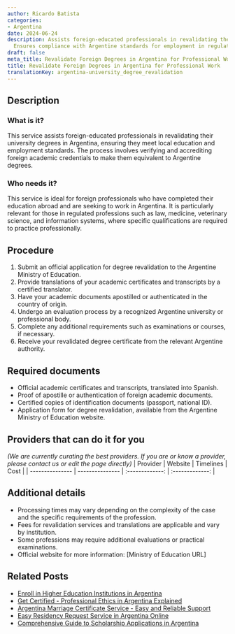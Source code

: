 ```yaml
---
author: Ricardo Batista
categories:
- Argentina
date: 2024-06-24
description: Assists foreign-educated professionals in revalidating their degrees.
  Ensures compliance with Argentine standards for employment in regulated professions.
draft: false
meta_title: Revalidate Foreign Degrees in Argentina for Professional Work
title: Revalidate Foreign Degrees in Argentina for Professional Work
translationKey: argentina-university_degree_revalidation
---
```



## Description
### What is it?
This service assists foreign-educated professionals in revalidating their university degrees in Argentina, ensuring they meet local education and employment standards. The process involves verifying and accrediting foreign academic credentials to make them equivalent to Argentine degrees.

### Who needs it?
This service is ideal for foreign professionals who have completed their education abroad and are seeking to work in Argentina. It is particularly relevant for those in regulated professions such as law, medicine, veterinary science, and information systems, where specific qualifications are required to practice professionally.

## Procedure

1. Submit an official application for degree revalidation to the Argentine Ministry of Education.
2. Provide translations of your academic certificates and transcripts by a certified translator.
3. Have your academic documents apostilled or authenticated in the country of origin.
4. Undergo an evaluation process by a recognized Argentine university or professional body.
5. Complete any additional requirements such as examinations or courses, if necessary.
6. Receive your revalidated degree certificate from the relevant Argentine authority.


## Required documents

- Official academic certificates and transcripts, translated into Spanish.
- Proof of apostille or authentication of foreign academic documents.
- Certified copies of identification documents (passport, national ID).
- Application form for degree revalidation, available from the Argentine Ministry of Education website.


## Providers that can do it for you
_(We are currently curating the best providers. If you are or know a provider, please contact us or edit the page directly)_
| Provider        |     Website     |     Timelines    |       Cost      |
| --------------- | --------------- |  :-------------: | :-------------: |

## Additional details

- Processing times may vary depending on the complexity of the case and the specific requirements of the profession.
- Fees for revalidation services and translations are applicable and vary by institution.
- Some professions may require additional evaluations or practical examinations.
- Official website for more information: [Ministry of Education URL]

## Related Posts

- [Enroll in Higher Education Institutions in Argentina](https://tramitit.com/english/guides/argentina/higher_education_enrollment/)
- [Get Certified - Professional Ethics in Argentina Explained](https://tramitit.com/english/guides/argentina/professional_ethics_certificate/)
- [Argentina Marriage Certificate Service - Easy and Reliable Support](https://tramitit.com/english/guides/argentina/marriage_certificate/)
- [Easy Residency Request Service in Argentina Online](https://tramitit.com/english/guides/argentina/residency_request/)
- [Comprehensive Guide to Scholarship Applications in Argentina](https://tramitit.com/english/guides/argentina/scholarship_application/)